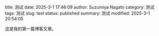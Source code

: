 title: 测试
date: 2025-3-1 17:46:09
author: Suzumiya Nagato
category: 测试
tags: 测试
slug: test
status: published
summary: 测试
modified: 2025-3-1 20:54:05

这是我的第一篇博客文章。